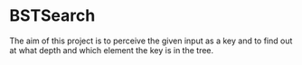 # BSTSearch
The aim of this project is to perceive the given input as a key and to find out at what depth and which element the key is in the tree.
